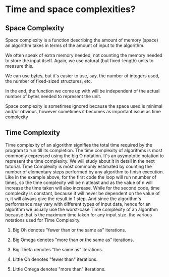 # Time and space complexities?
## Space Complexity
Space complexity is a function describing the amount of memory (space) an algorithm takes in terms of the amount of input to the algorithm.

We often speak of extra memory needed, not counting the memory needed to store the input itself. Again, we use natural (but fixed-length) units to measure this.

We can use bytes, but it's easier to use, say, the number of integers used, the number of fixed-sized structures, etc.

In the end, the function we come up with will be independent of the actual number of bytes needed to represent the unit.

Space complexity is sometimes ignored because the space used is minimal and/or obvious, however sometimes it becomes as important issue as time complexity

## Time Complexity
Time complexity of an algorithm signifies the total time required by the program to run till its completion.
The time complexity of algorithms is most commonly expressed using the big O notation. It's an asymptotic notation to represent the time complexity. We will study about it in detail in the next tutorial.
Time Complexity is most commonly estimated by counting the number of elementary steps performed by any algorithm to finish execution. Like in the example above, for the first code the loop will run nnumber of times, so the time complexity will be n atleast and as the value of n will increase the time taken will also increase. While for the second code, time complexity is constant, because it will never be dependent on the value of n, it will always give the result in 1 step.
And since the algorithm's performance may vary with different types of input data, hence for an algorithm we usually use the worst-case Time complexity of an algorithm because that is the maximum time taken for any input size.
the various notations used for Time Complexity.

1.	Big Oh denotes "fewer than or the same as" <expression> iterations.

2.	Big Omega denotes "more than or the same as" <expression> iterations.

3.	Big Theta denotes "the same as" <expression> iterations.

4.	Little Oh denotes "fewer than" <expression> iterations.

5.	Little Omega denotes "more than" <expression> iterations.
